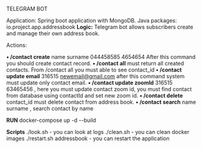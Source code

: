 TELEGRAM BOT

Application:
Spring boot application with MongoDB.
Java packages: io.project.app.addressbook
**Logic:**
Telegram bot allows subscribers create and manage their own address book.

Actions:

**• /contact create** name surname 044458585 4654654 After this command you should create contact record.
**• /contact all** must return all created contacts. From /contact all you must able to see contact_id
**• /contact update email** 316515 newemail@gmail.com after this command system must update only contact email.
**• /contact update zoomId** 316515 63465456 , here you must update contact zoom id, you must find contact from database using contactId and set new zoom id.
**• /contact delete** contact_id must delete contact from address book.
**• /contact search** name surname , search contact by name

**RUN**
docker-compose  up -d --build 

**Scripts**
./look.sh - you can look at logs
./clean.sh - you can clean docker images
./restart.sh addressbook - you can restart the application
